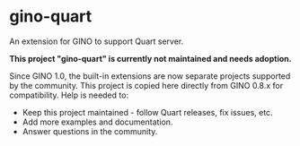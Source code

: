 # gino-quart

An extension for GINO to support Quart server.

**This project "gino-quart" is currently not maintained and needs adoption.** 

Since GINO 1.0, the built-in extensions are now separate projects supported by
the community. This project is copied here directly from GINO 0.8.x for
compatibility. Help is needed to:

* Keep this project maintained - follow Quart releases, fix issues, etc.
* Add more examples and documentation.
* Answer questions in the community.
